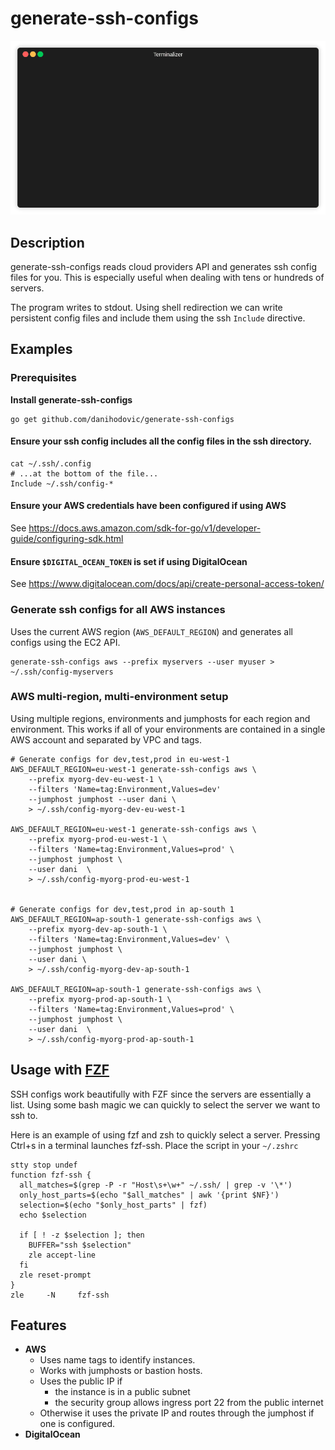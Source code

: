 # generate-ssh-configs

<p align="center"><img src="./example.gif?raw=true"/></p>

## Description

generate-ssh-configs reads cloud providers API and generates ssh config files
for you. This is especially useful when dealing with tens or hundreds of
servers.

The program writes to stdout. Using shell redirection we can write persistent
config files and include them using the ssh `Include` directive.

## Examples

### Prerequisites
**Install generate-ssh-configs**
```
go get github.com/danihodovic/generate-ssh-configs
```

#### Ensure your ssh config includes all the config files in the ssh directory.
```
cat ~/.ssh/.config
# ...at the bottom of the file...
Include ~/.ssh/config-*
```

#### Ensure your AWS credentials have been configured if using AWS

See https://docs.aws.amazon.com/sdk-for-go/v1/developer-guide/configuring-sdk.html

#### Ensure `$DIGITAL_OCEAN_TOKEN` is set if using DigitalOcean

See https://www.digitalocean.com/docs/api/create-personal-access-token/

### Generate ssh configs for all AWS instances
Uses the current AWS region (`AWS_DEFAULT_REGION`) and generates all
configs using the EC2 API.
```
generate-ssh-configs aws --prefix myservers --user myuser > ~/.ssh/config-myservers
```

### AWS multi-region, multi-environment setup
Using multiple regions, environments and jumphosts for each region and
environment. This works if all of your environments are contained in a single
AWS account and separated by VPC and tags.
```
# Generate configs for dev,test,prod in eu-west-1
AWS_DEFAULT_REGION=eu-west-1 generate-ssh-configs aws \
    --prefix myorg-dev-eu-west-1 \
    --filters 'Name=tag:Environment,Values=dev'
    --jumphost jumphost --user dani \
    > ~/.ssh/config-myorg-dev-eu-west-1

AWS_DEFAULT_REGION=eu-west-1 generate-ssh-configs aws \
    --prefix myorg-prod-eu-west-1 \
    --filters 'Name=tag:Environment,Values=prod' \
    --jumphost jumphost \
    --user dani  \
    > ~/.ssh/config-myorg-prod-eu-west-1


# Generate configs for dev,test,prod in ap-south 1
AWS_DEFAULT_REGION=ap-south-1 generate-ssh-configs aws \
    --prefix myorg-dev-ap-south-1 \
    --filters 'Name=tag:Environment,Values=dev' \
    --jumphost jumphost \
    --user dani \
    > ~/.ssh/config-myorg-dev-ap-south-1

AWS_DEFAULT_REGION=ap-south-1 generate-ssh-configs aws \
    --prefix myorg-prod-ap-south-1 \
    --filters 'Name=tag:Environment,Values=prod' \
    --jumphost jumphost \
    --user dani  \
    > ~/.ssh/config-myorg-prod-ap-south-1
```

## Usage with [FZF](https://github.com/junegunn/fzf)
SSH configs work beautifully with FZF since the servers are essentially a list.
Using some bash magic we can quickly to select the server we want to ssh to.

Here is an example of using fzf and zsh to quickly select a server. Pressing
Ctrl+s in a terminal launches fzf-ssh. Place the script in your `~/.zshrc`
```
stty stop undef
function fzf-ssh {
  all_matches=$(grep -P -r "Host\s+\w+" ~/.ssh/ | grep -v '\*')
  only_host_parts=$(echo "$all_matches" | awk '{print $NF}')
  selection=$(echo "$only_host_parts" | fzf)
  echo $selection

  if [ ! -z $selection ]; then
    BUFFER="ssh $selection"
    zle accept-line
  fi
  zle reset-prompt
}
zle     -N     fzf-ssh
```

## Features
- **AWS**
  - Uses name tags to identify instances.
  - Works with jumphosts or bastion hosts.
  - Uses the public IP if
    - the instance is in a public subnet
    - the security group allows ingress port 22 from the public internet
  - Otherwise it uses the private IP and routes through the jumphost if one is
    configured.
- **DigitalOcean**

